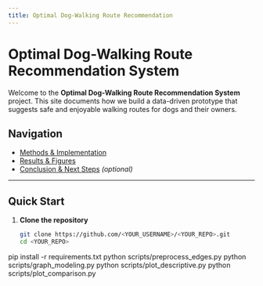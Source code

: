 ```yaml
---
title: Optimal Dog-Walking Route Recommendation
---
```


# Optimal Dog-Walking Route Recommendation System

Welcome to the **Optimal Dog-Walking Route Recommendation System** project. This site documents how we build a data-driven prototype that suggests safe and enjoyable walking routes for dogs and their owners.

## Navigation

- [Methods & Implementation](graph_modeling.html)  
- [Results & Figures](results.html)  
- [Conclusion & Next Steps](conclusion.html) *(optional)*  

---

## Quick Start

1. **Clone the repository**  
   ```bash
   git clone https://github.com/<YOUR_USERNAME>/<YOUR_REPO>.git
   cd <YOUR_REPO>
pip install -r requirements.txt
python scripts/preprocess_edges.py
python scripts/graph_modeling.py
python scripts/plot_descriptive.py
python scripts/plot_comparison.py
